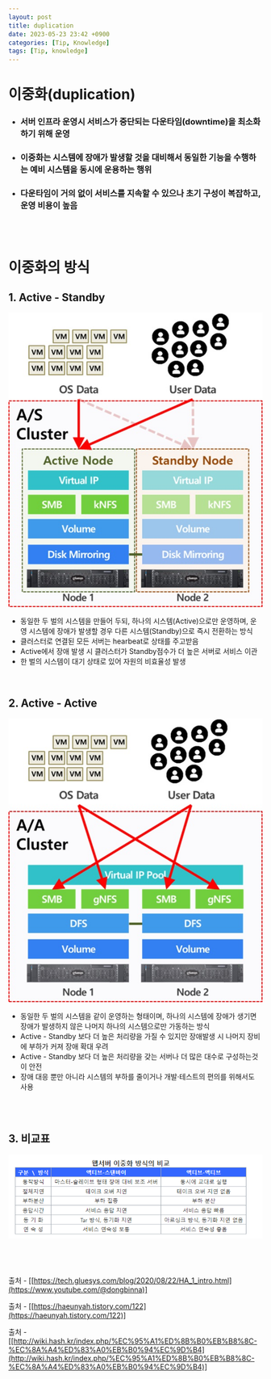 ```yaml
---
layout: post
title: duplication
date: 2023-05-23 23:42 +0900
categories: [Tip, Knowledge]
tags: [Tip, knowledge]
---
```



# 이중화(duplication)


- ### 서버 인프라 운영시 서비스가 중단되는 다운타임(downtime)을 최소화 하기 위해 운영 
- ### 이중화는 시스템에 장애가 발생할 것을 대비해서 동일한 기능을 수행하는 예비 시스템을 동시에 운용하는 행위
- ### 다운타임이 거의 없이 서비스를 지속할 수 있으나 초기 구성이 복잡하고, 운영 비용이 높음

<br/>
<br/>

# 이중화의 방식

## 1. Active - Standby

![HA1_AS](/assets/img/post_img/HA1_AS.JPG "HA1_AS")

- 동일한 두 벌의 시스템을 만들어 두되, 하나의 시스템(Active)으로만 운영하며, 운영 시스템에 장애가 발생할 경우 다른 시스템(Standby)으로 즉시 전환하는 방식
- 클러스터로 연결된 모든 서버는 hearbeat로 상태를 주고받음
- Active에서 장애 발생 시 클러스터가 Standby점수가 더 높은 서버로 서비스 이관
- 한 벌의 시스템이 대기 상태로 있어 자원의 비효율성 발생

<br/>

## 2. Active - Active

![HA1_AA](/assets/img/post_img/HA1_AA.JPG "HA1_AA")

- 동일한 두 벌의 시스템을 같이 운영하는 형태이며, 하나의 시스템에 장애가 생기면 장애가 발생하지 않은 나머지 하나의 시스템으로만 가동하는 방식
- Active - Standby 보다 더 높은 처리량을 가질 수 있지만 장애발생 시 나머지 장비에 부하가 커져 장애 확대 우려
- Active - Standby 보다 더 높은 처리량을 갖는 서버나 더 많은 대수로 구성하는것이 안전
- 장애 대응 뿐만 아니라 시스템의 부하를 줄이거나 개발·테스트의 편의를 위해서도 사용

<br/>
<br/>

## 3. 비교표

![AAVSAS](/assets/img/post_img/AAVSAS.PNG "AAVSAS")





<br/>


#

출처 - [[https://tech.gluesys.com/blog/2020/08/22/HA_1_intro.html](https://www.youtube.com/@dongbinna)]  

출처 - [[https://haeunyah.tistory.com/122](https://haeunyah.tistory.com/122)]  

출처 - [[http://wiki.hash.kr/index.php/%EC%95%A1%ED%8B%B0%EB%B8%8C-%EC%8A%A4%ED%83%A0%EB%B0%94%EC%9D%B4](http://wiki.hash.kr/index.php/%EC%95%A1%ED%8B%B0%EB%B8%8C-%EC%8A%A4%ED%83%A0%EB%B0%94%EC%9D%B4)]  




